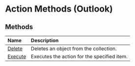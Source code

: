 
# Action Methods (Outlook)

## Methods



|**Name**|**Description**|
|:-----|:-----|
|[Delete](96d498d2-9035-f31c-e2d1-3431e15f39db.md)|Deletes an object from the collection.|
|[Execute](29dd0c5c-ed5f-b2cc-45b0-1c8c348239bb.md)|Executes the action for the specified item.|
